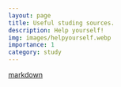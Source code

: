 ```yaml
---
layout: page
title: Useful studing sources. 
description: Help yourself!
img: images/helpyourself.webp
importance: 1
category: study
---
```


[markdown](https://markdown.com.cn/basic-syntax/)
